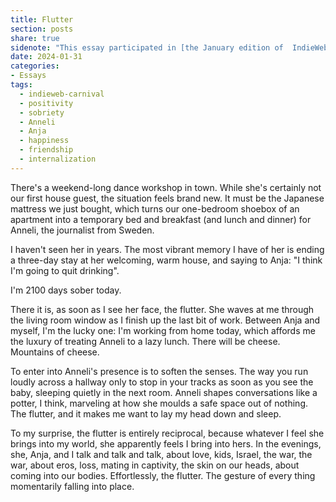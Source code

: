 ```yaml
---
title: Flutter
section: posts
share: true
sidenote: "This essay participated in [the January edition of  IndieWeb Carnival](https://foreverliketh.is/blog/indieweb-carnival-january-2024-positive-internalization/), which was about positive internalization."
date: 2024-01-31
categories:
- Essays
tags:
  - indieweb-carnival
  - positivity
  - sobriety
  - Anneli
  - Anja
  - happiness
  - friendship
  - internalization
---
```


There's a weekend-long dance workshop in town. While she's certainly not our first house guest, the situation feels brand new. It must be the Japanese mattress we just bought, which turns our one-bedroom shoebox of an apartment into a temporary bed and breakfast (and lunch and dinner) for Anneli, the journalist from Sweden.

I haven't seen her in years. The most vibrant memory I have of her is ending a three-day stay at her welcoming, warm house, and saying to Anja: "I think I'm going to quit drinking".

I'm 2100 days sober today.

There it is, as soon as I see her face, the flutter. She waves at me through the living room window as I finish up the last bit of work. Between Anja and myself, I'm the lucky one: I'm working from home today, which affords me the luxury of treating Anneli to a lazy lunch. There will be cheese. Mountains of cheese.

To enter into Anneli's presence is to soften the senses. The way you run loudly across a hallway only to stop in your tracks as soon as you see the baby, sleeping quietly in the next room. Anneli shapes conversations like a potter, I think, marveling at how she moulds a safe space out of nothing. The flutter, and it makes me want to lay my head down and sleep.

To my surprise, the flutter is entirely reciprocal, because whatever I feel she brings into my world, she apparently feels I bring into hers. In the evenings, she, Anja, and I talk and talk and talk, about love, kids, Israel, the war, the war, about eros, loss, mating in captivity, the skin on our heads, about coming into our bodies. Effortlessly, the flutter. The gesture of every thing momentarily falling into place.

